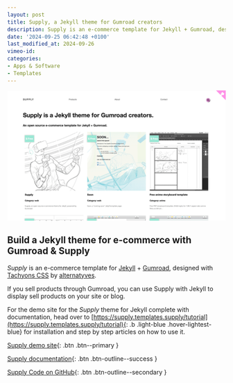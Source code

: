 ```yaml
---
layout: post
title: Supply, a Jekyll theme for Gumroad creators
description: Supply is an e-commerce template for Jekyll + Gumroad, designed with Tachyons CSS by alternatyves.
date: '2024-09-25 06:42:48 +0100'
last_modified_at: 2024-09-26
vimeo-id: 
categories:
- Apps & Software
- Templates
---
```



![Supply, a Jekyll theme for Gumroad creators](/images/supply-screenshot.png)


## Build a Jekyll theme for e-commerce with Gumroad & Supply
*Supply* is an e-commerce template for [Jekyll](https://jekyllrb.com/) + [Gumroad](https://gumroad.com), designed with [Tachyons CSS](https://github.com/tachyons-css/tachyons) by [alternatyves](https://alternatyves.com/).

If you sell products through Gumroad, you can use Supply with Jekyll to display sell products on your site or blog.

For the demo site for the *Supply* theme for Jekyll complete with documentation, head over to [https://supply.templates.supply/tutorial](https://supply.templates.supply/tutorial){: .b .light-blue .hover-lightest-blue} for installation and step by step articles on how to use it.

[Supply demo site](https://supply.templates.supply){: .btn .btn--primary }

[Supply documentation](https://supply.templates.supply/tutorial/){: .btn .btn-outline--success }


[Supply Code on GitHub](https://github.com/YJPL/Supply/){: .btn .btn-outline--secondary }

